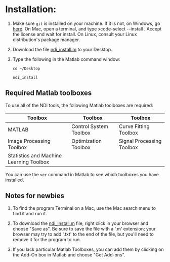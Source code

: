 # Installation:

1. Make sure `git` is installed on your machine. If it is not, on Windows, go [here](https://git-scm.com/download/win). On Mac, open a terminal, and type xcode-select --install . Accept the license and wait for install. On Linux, consult your Linux distribution's package manager.

2. Download the file [ndi_install.m](https://raw.githubusercontent.com/VH-Lab/NDI-matlab/master/ndi_install.m) to your Desktop.
 
3. Type the following in the Matlab command window: 

    `cd ~/Desktop`

    `ndi_install`

## Required Matlab toolboxes

To use all of the NDI tools, the following Matlab toolboxes are required:

| Toolbox | Toolbox | Toolbox |
| -- | -- | -- |
| MATLAB | Control System Toolbox | Curve Fitting Toolbox |
| Image Processing Toolbox | Optimization Toolbox | Signal Processing Toolbox | 
| Statistics and Machine Learning Toolbox | | | 

You can use the `ver` command in Matlab to see which toolboxes you have installed.

## Notes for newbies

1. To find the program Terminal on a Mac, use the Mac search menu to find it and run it.

2. To download the [ndi_install.m](https://raw.githubusercontent.com/VH-Lab/NDI-matlab/master/ndi_install.m) file, right click in your browser and choose "Save as". Be sure to save the file with a '.m' extension; your browser may try to add '.txt' to the end of the file, but you'll need to remove it for the program to run.

3. If you lack particular Matlab Toolboxes, you can add them by clicking on the Add-On box in Matlab and choose "Get Add-ons".
